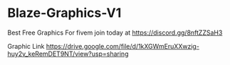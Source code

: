 # Blaze-Graphics-V1
Best Free Graphics For fivem join today at https://discord.gg/8nftZZSaH3

Graphic Link https://drive.google.com/file/d/1kXGWmEruXXwzig-huy2v_keRemDET9NT/view?usp=sharing
